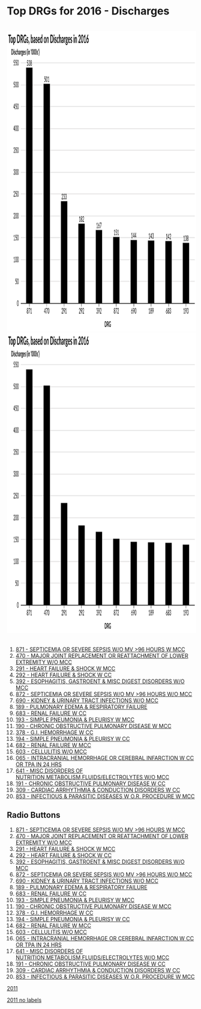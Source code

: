 # Top DRGs for 2016 - Discharges


<br>
<div style="text-align: center;"> <IMG class="plain" SRC="Discharges_labels_2016.svg"  style="background:none; border:none; box-shadow:none;"  width="900" height="800" ALT="image">
<em></em></div>




<div style="text-align: center;"> <IMG class="plain" SRC="Discharges_2016.svg"  style="background:none; border:none; box-shadow:none;"  width="900" height="800" ALT="image">
<em></em></div>
<br>




1.  [871 - SEPTICEMIA OR SEVERE SEPSIS W/O MV >96 HOURS W MCC](http://mvigoda.github.io/datasets/Year_2016/2016_Charts/2016_1_871_Chart.html)  
2.  [470 - MAJOR JOINT REPLACEMENT OR REATTACHMENT OF LOWER EXTREMITY W/O MCC](http://mvigoda.github.io/datasets/Year_2016/2016_Charts/2016_2_470_Chart.html)  
3.  [291 - HEART FAILURE & SHOCK W MCC](http://mvigoda.github.io/datasets/Year_2016/2016_Charts/2016_3_291_Chart.html)  
4.  [292 - HEART FAILURE & SHOCK W CC](http://mvigoda.github.io/datasets/Year_2016/2016_Charts/2016_4_292_Chart.html)  
5.  [392 - ESOPHAGITIS, GASTROENT & MISC DIGEST DISORDERS W/O MCC](http://mvigoda.github.io/datasets/Year_2016/2016_Charts/2016_5_392_Chart.html)  
6.  [872 - SEPTICEMIA OR SEVERE SEPSIS W/O MV >96 HOURS W/O MCC](http://mvigoda.github.io/datasets/Year_2016/2016_Charts/2016_6_872_Chart.html)  
7.  [690 - KIDNEY & URINARY TRACT INFECTIONS W/O MCC](http://mvigoda.github.io/datasets/Year_2016/2016_Charts/2016_7_690_Chart.html)  
8.  [189 - PULMONARY EDEMA & RESPIRATORY FAILURE](http://mvigoda.github.io/datasets/Year_2016/2016_Charts/2016_8_189_Chart.html)  
9.  [683 - RENAL FAILURE W CC](http://mvigoda.github.io/datasets/Year_2016/2016_Charts/2016_9_683_Chart.html)  
10.  [193 - SIMPLE PNEUMONIA & PLEURISY W MCC](http://mvigoda.github.io/datasets/Year_2016/2016_Charts/2016_10_193_Chart.html)  
11.  [190 - CHRONIC OBSTRUCTIVE PULMONARY DISEASE W MCC](http://mvigoda.github.io/datasets/Year_2016/2016_Charts/2016_11_190_Chart.html)  
12.  [378 - G.I. HEMORRHAGE W CC](http://mvigoda.github.io/datasets/Year_2016/2016_Charts/2016_12_378_Chart.html)  
13.  [194 - SIMPLE PNEUMONIA & PLEURISY W CC](http://mvigoda.github.io/datasets/Year_2016/2016_Charts/2016_13_194_Chart.html)  
14.  [682 - RENAL FAILURE W MCC](http://mvigoda.github.io/datasets/Year_2016/2016_Charts/2016_14_682_Chart.html)  
15.  [603 - CELLULITIS W/O MCC](http://mvigoda.github.io/datasets/Year_2016/2016_Charts/2016_15_603_Chart.html)  
16.  [065 - INTRACRANIAL HEMORRHAGE OR CEREBRAL INFARCTION W CC OR TPA IN 24 HRS](http://mvigoda.github.io/datasets/Year_2016/2016_Charts/2016_16_65_Chart.html)  
17.  [641 - MISC DISORDERS OF NUTRITION,METABOLISM,FLUIDS/ELECTROLYTES W/O MCC](http://mvigoda.github.io/datasets/Year_2016/2016_Charts/2016_17_641_Chart.html)  
18.  [191 - CHRONIC OBSTRUCTIVE PULMONARY DISEASE W CC](http://mvigoda.github.io/datasets/Year_2016/2016_Charts/2016_18_191_Chart.html)  
19.  [309 - CARDIAC ARRHYTHMIA & CONDUCTION DISORDERS W CC](http://mvigoda.github.io/datasets/Year_2016/2016_Charts/2016_19_309_Chart.html)  
20.  [853 - INFECTIOUS & PARASITIC DISEASES W O.R. PROCEDURE W MCC](http://mvigoda.github.io/datasets/Year_2016/2016_Charts/2016_20_853_Chart.html)  


## Radio Buttons


1.  [871 - SEPTICEMIA OR SEVERE SEPSIS W/O MV >96 HOURS W MCC](http://mvigoda.github.io/datasets/Year_2016/2016_Charts/2016_1_871_radio_button_Chart.html)  
2.  [470 - MAJOR JOINT REPLACEMENT OR REATTACHMENT OF LOWER EXTREMITY W/O MCC](http://mvigoda.github.io/datasets/Year_2016/2016_Charts/2016_2_470_radio_button_Chart.html)  
3.  [291 - HEART FAILURE & SHOCK W MCC](http://mvigoda.github.io/datasets/Year_2016/2016_Charts/2016_3_291_radio_button_Chart.html)  
4.  [292 - HEART FAILURE & SHOCK W CC](http://mvigoda.github.io/datasets/Year_2016/2016_Charts/2016_4_292_radio_button_Chart.html)  
5.  [392 - ESOPHAGITIS, GASTROENT & MISC DIGEST DISORDERS W/O MCC](http://mvigoda.github.io/datasets/Year_2016/2016_Charts/2016_5_392_radio_button_Chart.html)  
6.  [872 - SEPTICEMIA OR SEVERE SEPSIS W/O MV >96 HOURS W/O MCC](http://mvigoda.github.io/datasets/Year_2016/2016_Charts/2016_6_872_radio_button_Chart.html)  
7.  [690 - KIDNEY & URINARY TRACT INFECTIONS W/O MCC](http://mvigoda.github.io/datasets/Year_2016/2016_Charts/2016_7_690_radio_button_Chart.html)  
8.  [189 - PULMONARY EDEMA & RESPIRATORY FAILURE](http://mvigoda.github.io/datasets/Year_2016/2016_Charts/2016_8_189_radio_button_Chart.html)  
9.  [683 - RENAL FAILURE W CC](http://mvigoda.github.io/datasets/Year_2016/2016_Charts/2016_9_683_radio_button_Chart.html)  
10.  [193 - SIMPLE PNEUMONIA & PLEURISY W MCC](http://mvigoda.github.io/datasets/Year_2016/2016_Charts/2016_10_193_radio_button_Chart.html)  
11.  [190 - CHRONIC OBSTRUCTIVE PULMONARY DISEASE W MCC](http://mvigoda.github.io/datasets/Year_2016/2016_Charts/2016_11_190_radio_button_Chart.html)  
12.  [378 - G.I. HEMORRHAGE W CC](http://mvigoda.github.io/datasets/Year_2016/2016_Charts/2016_12_378_radio_button_Chart.html)  
13.  [194 - SIMPLE PNEUMONIA & PLEURISY W CC](http://mvigoda.github.io/datasets/Year_2016/2016_Charts/2016_13_194_radio_button_Chart.html)  
14.  [682 - RENAL FAILURE W MCC](http://mvigoda.github.io/datasets/Year_2016/2016_Charts/2016_14_682_radio_button_Chart.html)  
15.  [603 - CELLULITIS W/O MCC](http://mvigoda.github.io/datasets/Year_2016/2016_Charts/2016_15_603_radio_button_Chart.html)  
16.  [065 - INTRACRANIAL HEMORRHAGE OR CEREBRAL INFARCTION W CC OR TPA IN 24 HRS](http://mvigoda.github.io/datasets/Year_2016/2016_Charts/2016_16_65_radio_button_Chart.html)  
17.  [641 - MISC DISORDERS OF NUTRITION,METABOLISM,FLUIDS/ELECTROLYTES W/O MCC](http://mvigoda.github.io/datasets/Year_2016/2016_Charts/2016_17_641_radio_button_Chart.html)  
18.  [191 - CHRONIC OBSTRUCTIVE PULMONARY DISEASE W CC](http://mvigoda.github.io/datasets/Year_2016/2016_Charts/2016_18_191_radio_button_Chart.html)  
19.  [309 - CARDIAC ARRHYTHMIA & CONDUCTION DISORDERS W CC](http://mvigoda.github.io/datasets/Year_2016/2016_Charts/2016_19_309_radio_button_Chart.html)  
20.  [853 - INFECTIOUS & PARASITIC DISEASES W O.R. PROCEDURE W MCC](http://mvigoda.github.io/datasets/Year_2016/2016_Charts/2016_20_853_radio_button_Chart.html)  











[2011](http://mvigoda.github.io/datasets/Discharges/Discharges_labels_2011.svg)  

[2011 no labels](http://mvigoda.github.io/datasets/Discharges/Discharges_2011.svg)  




